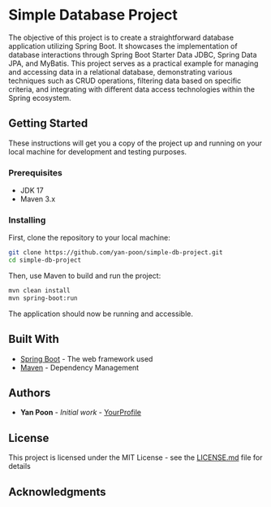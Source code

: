 # Simple Database Project

The objective of this project is to create a straightforward database application utilizing Spring Boot. It showcases the implementation of database interactions through Spring Boot Starter Data JDBC, Spring Data JPA, and MyBatis. This project serves as a practical example for managing and accessing data in a relational database, demonstrating various techniques such as CRUD operations, filtering data based on specific criteria, and integrating with different data access technologies within the Spring ecosystem.

## Getting Started

These instructions will get you a copy of the project up and running on your local machine for development and testing purposes.

### Prerequisites

- JDK 17
- Maven 3.x

### Installing

First, clone the repository to your local machine:

```bash
git clone https://github.com/yan-poon/simple-db-project.git
cd simple-db-project
```

Then, use Maven to build and run the project:

```bash
mvn clean install
mvn spring-boot:run
```

The application should now be running and accessible.

## Built With

- [Spring Boot](https://spring.io/projects/spring-boot) - The web framework used
- [Maven](https://maven.apache.org/) - Dependency Management


## Authors

* **Yan Poon** - *Initial work* - [YourProfile](https://github.com/yan-poon)


## License

This project is licensed under the MIT License - see the [LICENSE.md](LICENSE.md) file for details

## Acknowledgments

